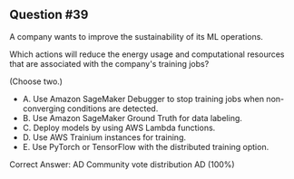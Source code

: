 ## Question #39

A company wants to improve the sustainability of its ML operations.

Which actions will reduce the energy usage and computational resources that are associated with the company's training jobs?

(Choose two.)
- A. Use Amazon SageMaker Debugger to stop training jobs when non-converging conditions are detected.
- B. Use Amazon SageMaker Ground Truth for data labeling.
- C. Deploy models by using AWS Lambda functions.
- D. Use AWS Trainium instances for training.
- E. Use PyTorch or TensorFlow with the distributed training option. 

Correct Answer: 
AD Community vote distribution AD (100%)